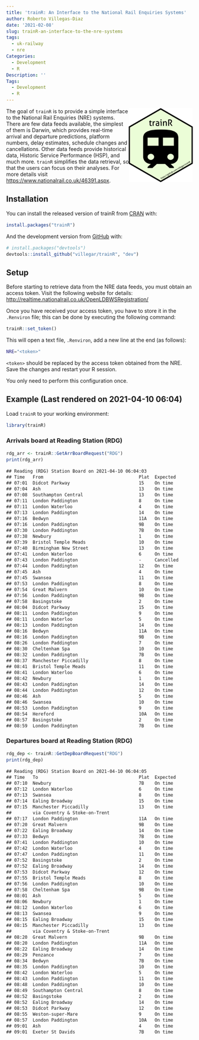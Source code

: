 ```yaml
---
title: 'trainR: An Interface to the National Rail Enquiries Systems'
author: Roberto Villegas-Diaz
date: '2021-02-08'
slug: trainR-an-interface-to-the-nre-systems
tags:
  - uk-railway
  - nre
Categories:
  - Development
  - R
Description: ''
Tags:
  - Development
  - R
---
```


<img src="https://raw.githubusercontent.com/villegar/trainR/main/inst/images/logo.png" alt="logo" align="right" height=200px/>

The goal of `trainR` is to provide a simple interface to the 
National Rail Enquiries (NRE) systems. There are few data feeds 
available, the simplest of them is Darwin, which provides real-time 
arrival and departure predictions, platform numbers, delay estimates, 
schedule changes and cancellations. Other data feeds provide historical 
data, Historic Service Performance (HSP), and much more. `trainR` 
simplifies the data retrieval, so that the users can focus on their 
analyses. For more details visit 
https://www.nationalrail.co.uk/46391.aspx.

## Installation

You can install the released version of trainR from [CRAN](https://CRAN.R-project.org) with:

``` r
install.packages("trainR")
```

And the development version from [GitHub](https://github.com/) with:

``` r
# install.packages("devtools")
devtools::install_github("villegar/trainR", "dev")
```

## Setup
Before starting to retrieve data from the NRE data feeds, you must obtain an access token. 
Visit the following website for details: http://realtime.nationalrail.co.uk/OpenLDBWSRegistration/

Once you have received your access token, you have to store it in the `.Renviron` file; this can be 
done by executing the following command:


```r
trainR::set_token()
```

This will open a text file, `.Renviron`, add a new line at the end (as follows):

```bash
NRE="<token>"
```

`<token>` should be replaced by the access token obtained from the NRE. Save the changes and restart 
your R session.

You only need to perform this configuration once.

## Example (Last rendered on 2021-04-10 06:04)

Load `trainR` to your working environment:

```r
library(trainR)
```

### Arrivals board at Reading Station (RDG)


```r
rdg_arr <- trainR::GetArrBoardRequest("RDG")
print(rdg_arr)
```

```
## Reading (RDG) Station Board on 2021-04-10 06:04:03
## Time   From                                    Plat  Expected
## 07:01  Didcot Parkway                          15    On time
## 07:04  Ash                                     13    On time
## 07:08  Southampton Central                     13    On time
## 07:11  London Paddington                       8     On time
## 07:11  London Waterloo                         4     On time
## 07:13  London Paddington                       14    On time
## 07:16  Bedwyn                                  11A   On time
## 07:16  London Paddington                       9B    On time
## 07:30  London Paddington                       7B    On time
## 07:38  Newbury                                 1     On time
## 07:39  Bristol Temple Meads                    10    On time
## 07:40  Birmingham New Street                   13    On time
## 07:41  London Waterloo                         6     On time
## 07:43  London Paddington                       -     Cancelled
## 07:44  London Paddington                       12    On time
## 07:45  Ash                                     4     On time
## 07:45  Swansea                                 11    On time
## 07:53  London Paddington                       8     On time
## 07:54  Great Malvern                           10    On time
## 07:56  London Paddington                       9B    On time
## 07:58  Basingstoke                             2     On time
## 08:04  Didcot Parkway                          15    On time
## 08:11  London Paddington                       9     On time
## 08:11  London Waterloo                         5     On time
## 08:13  London Paddington                       14    On time
## 08:16  Bedwyn                                  11A   On time
## 08:16  London Paddington                       9B    On time
## 08:26  London Paddington                       7     On time
## 08:30  Cheltenham Spa                          10    On time
## 08:32  London Paddington                       7B    On time
## 08:37  Manchester Piccadilly                   8     On time
## 08:41  Bristol Temple Meads                    11    On time
## 08:41  London Waterloo                         6     On time
## 08:42  Newbury                                 1     On time
## 08:43  London Paddington                       14    On time
## 08:44  London Paddington                       12    On time
## 08:46  Ash                                     5     On time
## 08:46  Swansea                                 10    On time
## 08:53  London Paddington                       9     On time
## 08:54  Hereford                                10A   On time
## 08:57  Basingstoke                             2     On time
## 08:59  London Paddington                       7B    On time
```

### Departures board at Reading Station (RDG)


```r
rdg_dep <- trainR::GetDepBoardRequest("RDG")
print(rdg_dep)
```

```
## Reading (RDG) Station Board on 2021-04-10 06:04:05
## Time   To                                      Plat  Expected
## 07:10  Newbury                                 7B    On time
## 07:12  London Waterloo                         6     On time
## 07:13  Swansea                                 8     On time
## 07:14  Ealing Broadway                         15    On time
## 07:15  Manchester Piccadilly                   13    On time
##        via Coventry & Stoke-on-Trent           
## 07:17  London Paddington                       11A   On time
## 07:20  Great Malvern                           9B    On time
## 07:22  Ealing Broadway                         14    On time
## 07:33  Bedwyn                                  7B    On time
## 07:41  London Paddington                       10    On time
## 07:42  London Waterloo                         4     On time
## 07:47  London Paddington                       11    On time
## 07:52  Basingstoke                             2     On time
## 07:52  Ealing Broadway                         14    On time
## 07:53  Didcot Parkway                          12    On time
## 07:55  Bristol Temple Meads                    8     On time
## 07:56  London Paddington                       10    On time
## 07:58  Cheltenham Spa                          9B    On time
## 08:01  Ash                                     5     On time
## 08:06  Newbury                                 1     On time
## 08:12  London Waterloo                         6     On time
## 08:13  Swansea                                 9     On time
## 08:15  Ealing Broadway                         15    On time
## 08:15  Manchester Piccadilly                   13    On time
##        via Coventry & Stoke-on-Trent           
## 08:20  Great Malvern                           9B    On time
## 08:20  London Paddington                       11A   On time
## 08:22  Ealing Broadway                         14    On time
## 08:29  Penzance                                7     On time
## 08:34  Bedwyn                                  7B    On time
## 08:35  London Paddington                       10    On time
## 08:42  London Waterloo                         5     On time
## 08:43  London Paddington                       11    On time
## 08:48  London Paddington                       10    On time
## 08:49  Southampton Central                     8     On time
## 08:52  Basingstoke                             2     On time
## 08:52  Ealing Broadway                         14    On time
## 08:53  Didcot Parkway                          12    On time
## 08:55  Weston-super-Mare                       9     On time
## 08:57  London Paddington                       10A   On time
## 09:01  Ash                                     4     On time
## 09:01  Exeter St Davids                        7B    On time
```
